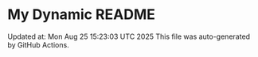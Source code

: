 # My Dynamic README
Updated at: Mon Aug 25 15:23:03 UTC 2025
This file was auto-generated by GitHub Actions.
